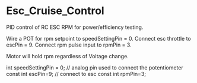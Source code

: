 # Esc_Cruise_Control
PID control of RC ESC RPM for power/efficiency testing.

Wire a POT for rpm setpoint to speedSettingPin = 0.
Connect esc throttle to escPin = 9.
Connect rpm pulse input to rpmPin = 3.

Motor will hold rpm regardless of Voltage change.

int speedSettingPin = 0;  // analog pin used to connect the potentiometer
const int escPin=9;             // connect to esc
const int rpmPin=3; 

